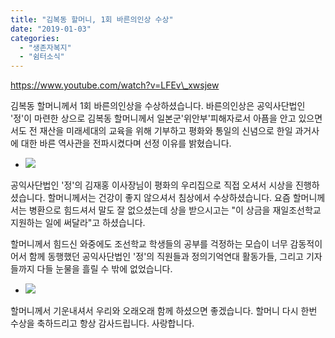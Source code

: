 ```yaml
---
title: "김복동 할머니, 1회 바른의인상 수상"
date: "2019-01-03"
categories: 
  - "생존자복지"
  - "쉼터소식"
---
```


https://www.youtube.com/watch?v=LFEv\_xwsjew

김복동 할머니께서 1회 바른의인상을 수상하셨습니다. 바른의인상은 공익사단법인 '정'이 마련한 상으로 김복동 할머니께서 일본군'위안부'피해자로서 아픔을 안고 있으면서도 전 재산을 미래세대의 교육을 위해 기부하고 평화와 통일의 신념으로 한일 과거사에 대한 바른 역사관을 전파시켰다며 선정 이유를 밝혔습니다.

- ![](https://r2.womenandwar.net/2019/01/IMGP3672-1024x680.jpg)
    

공익사단법인 '정'의 김재홍 이사장님이 평화의 우리집으로 직접 오셔서 시상을 진행하셨습니다. 할머니께서는 건강이 좋지 않으셔서 침상에서 수상하셨습니다. 요즘 할머니께서는 병환으로 힘드셔서 말도 잘 없으셨는데 상을 받으시고는 "이 상금을 재일조선학교 지원하는 일에 써달라"고 하셨습니다.

할머니께서 힘드신 와중에도 조선학교 학생들의 공부를 걱정하는 모습이 너무 감동적이어서 함께 동행했던 공익사단법인 '정'의 직원들과 정의기억연대 활동가들, 그리고 기자들까지 다들 눈물을 흘릴 수 밖에 없었습니다.

- ![](https://r2.womenandwar.net/2019/01/IMGP3649-1-1024x680.jpg)
    

할머니께서 기운내셔서 우리와 오래오래 함께 하셨으면 좋겠습니다. 할머니 다시 한번 수상을 축하드리고 항상 감사드립니다. 사랑합니다.
